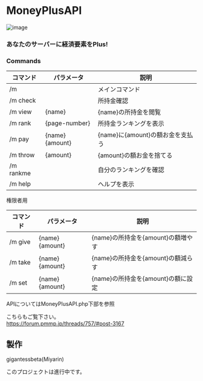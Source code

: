 # MoneyPlusAPI


![image](https://github.com/gigantessbeta/MoneyPlusAPI/blob/master/image.jpg)

  
### あなたのサーバーに経済要素をPlus!  
  
  
### Commands

| コマンド |   パラメータ    |               説明               |
| -------- | --------------- | -------------------------------- |
| /m       |                 | メインコマンド                   |
| /m check |                 | 所持金確認                       |
| /m view  | {name}          | {name}の所持金を閲覧             |
| /m rank  | {page-number}   | 所持金ランキングを表示           |
| /m pay   | {name} {amount} | {name}に{amount}の額お金を支払う |
| /m throw | {amount}        | {amount}の額お金を捨てる         |
| /m rankme | | 自分のランキングを確認 |
| /m help  |                 | ヘルプを表示                     |

権限者用

| コマンド |   パラメータ    |                   説明                   |
| -------- | --------------- | ---------------------------------------- |
| /m give  | {name} {amount} | {name}の所持金を{amount}の額増やす |
| /m take  | {name} {amount} | {name}の所持金を{amount}の額減らす |
| /m set   | {name} {amount} | {name}の所持金を{amount}の額に設定 |

  
  
APIについてはMoneyPlusAPI.php下部を参照  

  
こちらもご覧下さい。  
<https://forum.pmmp.jp/threads/757/#post-3167>  
  
  

## 製作
  
gigantessbeta(Miyarin)  
    
このプロジェクトは進行中です。  


